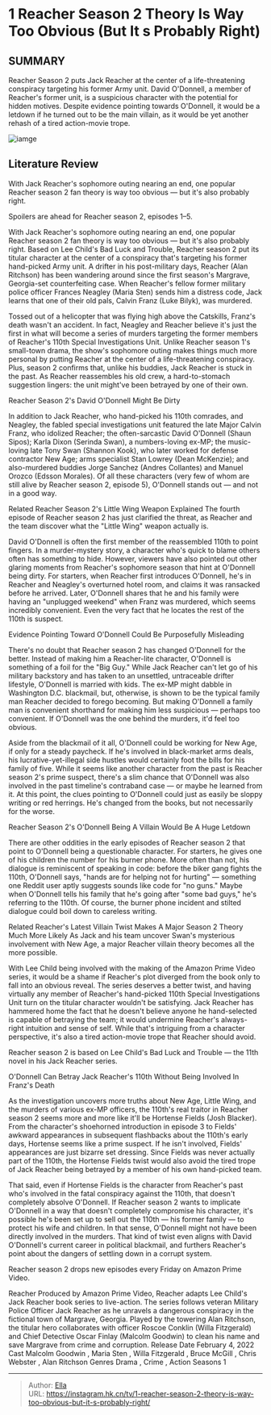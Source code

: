 # 1 Reacher Season 2 Theory Is Way Too Obvious (But It s Probably Right)


## SUMMARY 



Reacher Season 2 puts Jack Reacher at the center of a life-threatening conspiracy targeting his former Army unit.   David O&#39;Donnell, a member of Reacher&#39;s former unit, is a suspicious character with the potential for hidden motives.   Despite evidence pointing towards O&#39;Donnell, it would be a letdown if he turned out to be the main villain, as it would be yet another rehash of a tired action-movie trope.  

![iamge](https://static1.srcdn.com/wordpress/wp-content/uploads/2023/12/shane-sipos-as-o-donnell-in-tony-swan-s-apartment-in-reacher-season-2.jpg)

## Literature Review
With Jack Reacher&#39;s sophomore outing nearing an end, one popular Reacher season 2 fan theory is way too obvious — but it&#39;s also probably right.

Spoilers are ahead for Reacher season 2, episodes 1–5.



With Jack Reacher&#39;s sophomore outing nearing an end, one popular Reacher season 2 fan theory is way too obvious — but it&#39;s also probably right. Based on Lee Child&#39;s Bad Luck and Trouble, Reacher season 2 put its titular character at the center of a conspiracy that&#39;s targeting his former hand-picked Army unit. A drifter in his post-military days, Reacher (Alan Ritchson) has been wandering around since the first season&#39;s Margrave, Georgia-set counterfeiting case. When Reacher&#39;s fellow former military police officer Frances Neagley (Maria Sten) sends him a distress code, Jack learns that one of their old pals, Calvin Franz (Luke Bilyk), was murdered.

Tossed out of a helicopter that was flying high above the Catskills, Franz&#39;s death wasn&#39;t an accident. In fact, Neagley and Reacher believe it&#39;s just the first in what will become a series of murders targeting the former members of Reacher&#39;s 110th Special Investigations Unit. Unlike Reacher season 1&#39;s small-town drama, the show&#39;s sophomore outing makes things much more personal by putting Reacher at the center of a life-threatening conspiracy. Plus, season 2 confirms that, unlike his buddies, Jack Reacher is stuck in the past. As Reacher reassembles his old crew, a hard-to-stomach suggestion lingers: the unit might&#39;ve been betrayed by one of their own.



Reacher Season 2&#39;s David O&#39;Donnell Might Be Dirty 
          

In addition to Jack Reacher, who hand-picked his 110th comrades, and Neagley, the fabled special investigations unit featured the late Major Calvin Franz, who idolized Reacher; the often-sarcastic David O&#39;Donnell (Shaun Sipos); Karla Dixon (Serinda Swan), a numbers-loving ex-MP; the music-loving late Tony Swan (Shannon Kook), who later worked for defense contractor New Age; arms specialist Stan Lowrey (Dean McKenzie); and also-murdered buddies Jorge Sanchez (Andres Collantes) and Manuel Orozco (Edsson Morales). Of all these characters (very few of whom are still alive by Reacher season 2, episode 5), O&#39;Donnell stands out — and not in a good way.

Related   Reacher Season 2&#39;s Little Wing Weapon Explained   The fourth episode of Reacher season 2 has just clarified the threat, as Reacher and the team discover what the &#34;Little Wing&#34; weapon actually is.    




David O&#39;Donnell is often the first member of the reassembled 110th to point fingers. In a murder-mystery story, a character who&#39;s quick to blame others often has something to hide. However, viewers have also pointed out other glaring moments from Reacher&#39;s sophomore season that hint at O&#39;Donnell being dirty. For starters, when Reacher first introduces O&#39;Donnell, he&#39;s in Reacher and Neagley&#39;s overturned hotel room, and claims it was ransacked before he arrived. Later, O&#39;Donnell shares that he and his family were having an &#34;unplugged weekend&#34; when Franz was murdered, which seems incredibly convenient. Even the very fact that he locates the rest of the 110th is suspect.



 Evidence Pointing Toward O&#39;Donnell Could Be Purposefully Misleading 
     

There&#39;s no doubt that Reacher season 2 has changed O&#39;Donnell for the better. Instead of making him a Reacher-lite character, O&#39;Donnell is something of a foil for the &#34;Big Guy.&#34; While Jack Reacher can&#39;t let go of his military backstory and has taken to an unsettled, untraceable drifter lifestyle, O&#39;Donnell is married with kids. The ex-MP might dabble in Washington D.C. blackmail, but, otherwise, is shown to be the typical family man Reacher decided to forego becoming. But making O&#39;Donnell a family man is convenient shorthand for making him less suspicious — perhaps too convenient. If O&#39;Donnell was the one behind the murders, it&#39;d feel too obvious.




Aside from the blackmail of it all, O&#39;Donnell could be working for New Age, if only for a steady paycheck. If he&#39;s involved in black-market arms deals, his lucrative-yet-illegal side hustles would certainly foot the bills for his family of five. While it seems like another character from the past is Reacher season 2&#39;s prime suspect, there&#39;s a slim chance that O&#39;Donnell was also involved in the past timeline&#39;s contraband case — or maybe he learned from it. At this point, the clues pointing to O&#39;Donnell could just as easily be sloppy writing or red herrings. He&#39;s changed from the books, but not necessarily for the worse.



 Reacher Season 2&#39;s O&#39;Donnell Being A Villain Would Be A Huge Letdown 
          

There are other oddities in the early episodes of Reacher season 2 that point to O&#39;Donnell being a questionable character. For starters, he gives one of his children the number for his burner phone. More often than not, his dialogue is reminiscent of speaking in code: before the biker gang fights the 110th, O&#39;Donnell says, &#34;hands are for helping not for hurting&#34; — something one Reddit user aptly suggests sounds like code for &#34;no guns.&#34; Maybe when O&#39;Donnell tells his family that he&#39;s going after &#34;some bad guys,&#34; he&#39;s referring to the 110th. Of course, the burner phone incident and stilted dialogue could boil down to careless writing.




Related   Reacher&#39;s Latest Villain Twist Makes A Major Season 2 Theory Much More Likely   As Jack and his team uncover Swan&#39;s mysterious involvement with New Age, a major Reacher villain theory becomes all the more possible.    

With Lee Child being involved with the making of the Amazon Prime Video series, it would be a shame if Reacher&#39;s plot diverged from the book only to fall into an obvious reveal. The series deserves a better twist, and having virtually any member of Reacher&#39;s hand-picked 110th Special Investigations Unit turn on the titular character wouldn&#39;t be satisfying. Jack Reacher has hammered home the fact that he doesn&#39;t believe anyone he hand-selected is capable of betraying the team; it would undermine Reacher&#39;s always-right intuition and sense of self. While that&#39;s intriguing from a character perspective, it&#39;s also a tired action-movie trope that Reacher should avoid.



Reacher season 2 is based on Lee Child&#39;s Bad Luck and Trouble — the 11th novel in his Jack Reacher series.



O&#39;Donnell Can Betray Jack Reacher&#39;s 110th Without Being Involved In Franz&#39;s Death 
          

As the investigation uncovers more truths about New Age, Little Wing, and the murders of various ex-MP officers, the 110th&#39;s real traitor in Reacher season 2 seems more and more like it&#39;ll be Hortense Fields (Josh Blacker). From the character&#39;s shoehorned introduction in episode 3 to Fields&#39; awkward appearances in subsequent flashbacks about the 110th&#39;s early days, Hortense seems like a prime suspect. If he isn&#39;t involved, Fields&#39; appearances are just bizarre set dressing. Since Fields was never actually part of the 110th, the Hortense Fields twist would also avoid the tired trope of Jack Reacher being betrayed by a member of his own hand-picked team.

That said, even if Hortense Fields is the character from Reacher&#39;s past who&#39;s involved in the fatal conspiracy against the 110th, that doesn&#39;t completely absolve O&#39;Donnell. If Reacher season 2 wants to implicate O&#39;Donnell in a way that doesn&#39;t completely compromise his character, it&#39;s possible he&#39;s been set up to sell out the 110th — his former family — to protect his wife and children. In that sense, O&#39;Donnell might not have been directly involved in the murders. That kind of twist even aligns with David O&#39;Donnell&#39;s current career in political blackmail, and furthers Reacher&#39;s point about the dangers of settling down in a corrupt system.



Reacher season 2 drops new episodes every Friday on Amazon Prime Video.



Reacher Produced by Amazon Prime Video, Reacher adapts Lee Child&#39;s Jack Reacher book series to live-action. The series follows veteran Military Police Officer Jack Reacher as he unravels a dangerous conspiracy in the fictional town of Margrave, Georgia. Played by the towering Alan Ritchson, the titular hero collaborates with officer Roscoe Conklin (Willa Fitzgerald) and Chief Detective Oscar Finlay (Malcolm Goodwin) to clean his name and save Margrave from crime and corruption.  Release Date   February 4, 2022    Cast   Malcolm Goodwin , Maria Sten , Willa Fitzgerald , Bruce McGill , Chris Webster , Alan Ritchson    Genres   Drama , Crime , Action    Seasons   1       


---

> Author: [Ella](https://instagram.hk.cn/)  
> URL: https://instagram.hk.cn/tv/1-reacher-season-2-theory-is-way-too-obvious-but-it-s-probably-right/  

